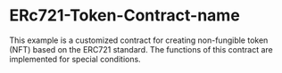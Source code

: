 # ERc721-Token-Contract-name
This example is a customized contract for creating  non-fungible token (NFT) based on the ERC721 standard. The functions of this contract are implemented for special conditions.
